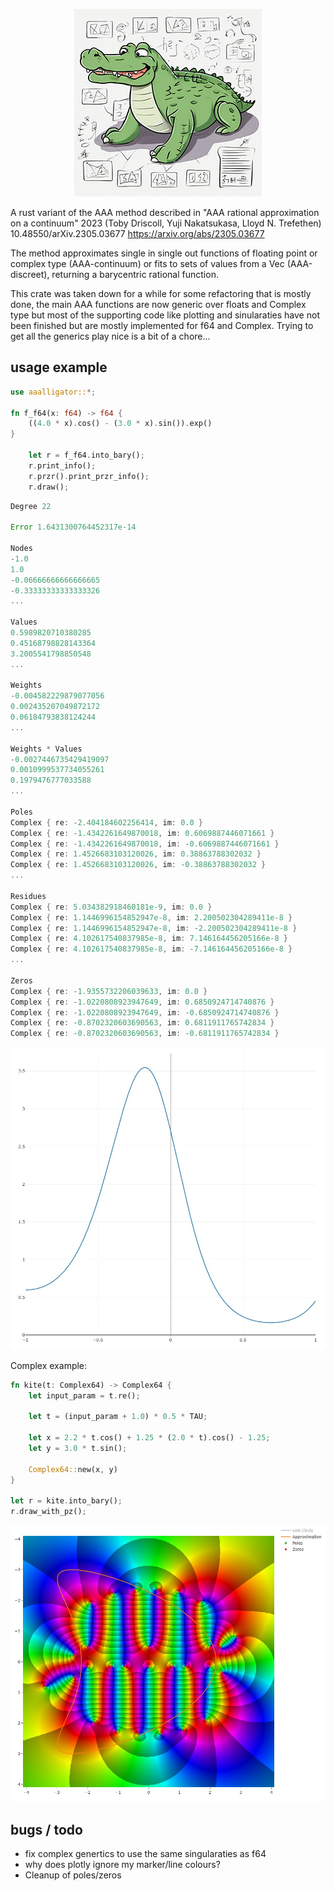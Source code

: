 <p align="center">
<img src="img/aaalligator3.jpg"/>

A rust variant of the AAA method described in "AAA rational approximation on a continuum" 2023 (Toby Driscoll, Yuji Nakatsukasa, Lloyd N. Trefethen) 10.48550/arXiv.2305.03677 https://arxiv.org/abs/2305.03677

The method approximates single in single out functions of floating point or complex type (AAA-continuum) or fits to sets of values from a Vec (AAA-discreet), returning a barycentric rational function.

This crate was taken down for a while for some refactoring that is mostly done, the main AAA functions are now generic over floats and Complex type but most of the supporting code like plotting and sinularaties have not been finished but are mostly implemented for f64 and Complex<f64>. Trying to get all the generics play nice is a bit of a chore...

</p>

## usage example
```rust
use aaalligator::*;

fn f_f64(x: f64) -> f64 {
    ((4.0 * x).cos() - (3.0 * x).sin()).exp()
}

    let r = f_f64.into_bary();
    r.print_info();
    r.przr().print_przr_info();
    r.draw();

```

```rust
Degree 22

Error 1.6431300764452317e-14

Nodes
-1.0
1.0
-0.06666666666666665
-0.33333333333333326
...

Values
0.5989820710380285
0.45168798828143364
3.2005541798850548
...

Weights
-0.004582229879077056
0.002435207049872172
0.06184793838124244
...

Weights * Values
-0.0027446735429419097
0.0010999537734055261
0.1979476777033588
...

Poles
Complex { re: -2.404184602256414, im: 0.0 }
Complex { re: -1.4342261649870018, im: 0.6069887446071661 }
Complex { re: -1.4342261649870018, im: -0.6069887446071661 }
Complex { re: 1.4526683103120026, im: 0.38863788302032 }
Complex { re: 1.4526683103120026, im: -0.38863788302032 }
...

Residues
Complex { re: 5.034382918460181e-9, im: 0.0 }
Complex { re: 1.1446996154852947e-8, im: 2.200502304289411e-8 }
Complex { re: 1.1446996154852947e-8, im: -2.200502304289411e-8 }
Complex { re: 4.102617540837985e-8, im: 7.146164456205166e-8 }
Complex { re: 4.102617540837985e-8, im: -7.146164456205166e-8 }
...

Zeros
Complex { re: -1.9355732206039633, im: 0.0 }
Complex { re: -1.0220808923947649, im: 0.6850924714740876 }
Complex { re: -1.0220808923947649, im: -0.6850924714740876 }
Complex { re: -0.8702320603690563, im: 0.6811911765742834 }
Complex { re: -0.8702320603690563, im: -0.6811911765742834 }
```
<img src="img/f64_function.jpg"/>

Complex example:

```rust
fn kite(t: Complex64) -> Complex64 {
    let input_param = t.re();

    let t = (input_param + 1.0) * 0.5 * TAU;

    let x = 2.2 * t.cos() + 1.25 * (2.0 * t).cos() - 1.25;
    let y = 3.0 * t.sin();

    Complex64::new(x, y)
}

let r = kite.into_bary();
r.draw_with_pz();
```
<img src="img/complex_kite.jpg"/>

## bugs / todo
- fix complex genertics to use the same singularaties as f64
- why does plotly ignore my marker/line colours?
- Cleanup of poles/zeros